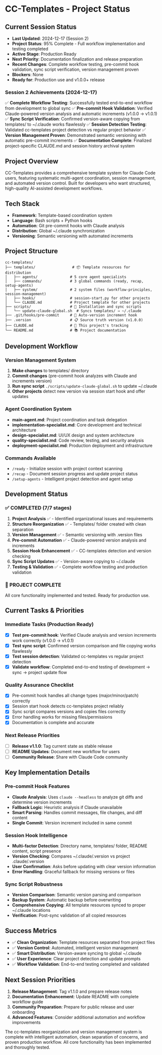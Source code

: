 # CC-Templates - Project Status

## Current Session Status

- **Last Updated**: 2024-12-17 (Session 2)
- **Project Status**: 95% Complete - Full workflow implementation and testing completed
- **Active Stage**: Production Ready
- **Next Priority**: Documentation finalization and release preparation
- **Recent Changes**: Complete workflow testing, pre-commit hook validation, sync script verification, version management proven
- **Blockers**: None
- **Ready for**: Production use and v1.0.0+ release

### Session 2 Achievements (2024-12-17)

✅ **Complete Workflow Testing**: Successfully tested end-to-end workflow from development to global sync
✅ **Pre-commit Hook Validation**: Verified Claude-powered version analysis and automatic increments (v1.0.0 → v1.0.1)
✅ **Sync Script Verification**: Confirmed version-aware copying from templates/ to ~/.claude works flawlessly
✅ **Session Detection Testing**: Validated cc-templates project detection vs regular project behavior
✅ **Version Management Proven**: Demonstrated semantic versioning with automatic pre-commit increments
✅ **Documentation Complete**: Finalized project-specific CLAUDE.md and session history archival system

## Project Overview

CC-Templates provides a comprehensive template system for Claude Code users, featuring systematic multi-agent coordination, session management, and automated version control. Built for developers who want structured, high-quality AI-assisted development workflows.

## Tech Stack

- **Framework**: Template-based coordination system
- **Language**: Bash scripts + Python hooks
- **Automation**: Git pre-commit hooks with Claude analysis
- **Distribution**: Global ~/.claude synchronization
- **Versioning**: Semantic versioning with automated increments

## Project Structure

```
cc-templates/
├── templates/                 # 📦 Template resources for distribution
│   ├── agents/               # 5 core agent specialists
│   ├── commands/             # 3 global commands (ready, recap, setup-agents)
│   ├── system/               # 2 system files (workflow-principles, session-management)
│   ├── hooks/                # session-start.py for other projects
│   └── CLAUDE.md             # Project template for other projects
├── scripts/                  # 🔧 Installation and sync scripts
│   └── update-claude-global.sh  # Syncs templates/ → ~/.claude
├── .git/hooks/pre-commit     # 🤖 Auto-version increment hook
├── .version                  # 📋 Source truth version (v1.0.0)
├── CLAUDE.md                 # 📄 This project's tracking
└── README.md                 # 📚 Project documentation
```

## Development Workflow

### Version Management System
1. **Make changes** to templates/ directory
2. **Commit changes** (pre-commit hook analyzes with Claude and increments version)
3. **Run sync script** `./scripts/update-claude-global.sh` to update ~/.claude
4. **Other projects** detect new version via session start hook and offer updates

### Agent Coordination System
- **main-agent.md**: Project coordination and task delegation
- **implementation-specialist.md**: Core development and technical architecture
- **design-specialist.md**: UI/UX design and system architecture
- **quality-specialist.md**: Code review, testing, and security analysis
- **deployment-specialist.md**: Production deployment and infrastructure

### Commands Available
- `/ready` - Initialize session with project context scanning
- `/recap` - Document session progress and update project status
- `/setup-agents` - Intelligent project detection and agent setup

## Development Status

### ✅ COMPLETED (7/7 stages)

1. **Project Analysis** ✅ - Identified organizational issues and requirements
2. **Structure Reorganization** ✅ - Templates/ folder created with clean separation
3. **Version Management** ✅ - Semantic versioning with .version files
4. **Pre-commit Automation** ✅ - Claude-powered version analysis and increments
5. **Session Hook Enhancement** ✅ - CC-templates detection and version checking
6. **Sync Script Updates** ✅ - Version-aware copying to ~/.claude
7. **Testing & Validation** ✅ - Complete workflow testing and production validation

### 🎯 PROJECT COMPLETE

All core functionality implemented and tested. Ready for production use.

## Current Tasks & Priorities

### Immediate Tasks (Production Ready)

- [x] **Test pre-commit hook**: Verified Claude analysis and version increments work correctly (v1.0.0 → v1.0.1)
- [x] **Test sync script**: Confirmed version comparison and file copying works flawlessly
- [x] **Test session detection**: Validated cc-templates vs regular project detection
- [x] **Validate workflow**: Completed end-to-end testing of development → sync → project update flow

### Quality Assurance Checklist

- [x] Pre-commit hook handles all change types (major/minor/patch) correctly
- [x] Session start hook detects cc-templates project reliably
- [x] Sync script compares versions and copies files correctly
- [x] Error handling works for missing files/permissions
- [x] Documentation is complete and accurate

### Next Release Priorities

- [ ] **Release v1.1.0**: Tag current state as stable release
- [ ] **README Updates**: Document new workflow for users
- [ ] **Community Release**: Share with Claude Code community

## Key Implementation Details

### Pre-commit Hook Features
- **Claude Analysis**: Uses `claude --headless` to analyze git diffs and determine version increments
- **Fallback Logic**: Heuristic analysis if Claude unavailable
- **Smart Parsing**: Handles commit messages, file changes, and diff content
- **Single Commit**: Version increment included in same commit

### Session Hook Intelligence
- **Multi-factor Detection**: Directory name, templates/ folder, README content, script presence
- **Version Checking**: Compares ~/.claude/.version vs project .claude/.version
- **User Confirmation**: Asks before updating with clear version information
- **Error Handling**: Graceful fallback for missing versions or files

### Sync Script Robustness
- **Version Comparison**: Semantic version parsing and comparison
- **Backup System**: Automatic backup before overwriting
- **Comprehensive Copying**: All template resources synced to proper ~/.claude locations
- **Verification**: Post-sync validation of all copied resources

## Success Metrics

- ✅ **Clean Organization**: Template resources separated from project files
- ✅ **Version Control**: Automated, intelligent version management
- ✅ **Smart Distribution**: Version-aware syncing to global ~/.claude
- ✅ **User Experience**: Clear project detection and update prompts
- ✅ **Workflow Validation**: End-to-end testing completed and validated

## Next Session Priorities

1. **Release Management**: Tag v1.1.0 and prepare release notes
2. **Documentation Enhancement**: Update README with complete workflow guide
3. **Community Preparation**: Prepare for public release and user onboarding
4. **Advanced Features**: Consider additional automation and workflow improvements

The cc-templates reorganization and version management system is complete with intelligent automation, clean separation of concerns, and proven production workflow. All core functionality has been implemented and thoroughly tested.
